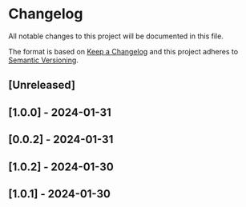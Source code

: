 # Changelog

All notable changes to this project will be documented in this file.

The format is based on [Keep a Changelog](http://keepachangelog.com/en/1.0.0/)
and this project adheres to [Semantic Versioning](http://semver.org/spec/v2.0.0.html).

## [Unreleased]

## [1.0.0] - 2024-01-31

## [0.0.2] - 2024-01-31

## [1.0.2] - 2024-01-30

## [1.0.1] - 2024-01-30
